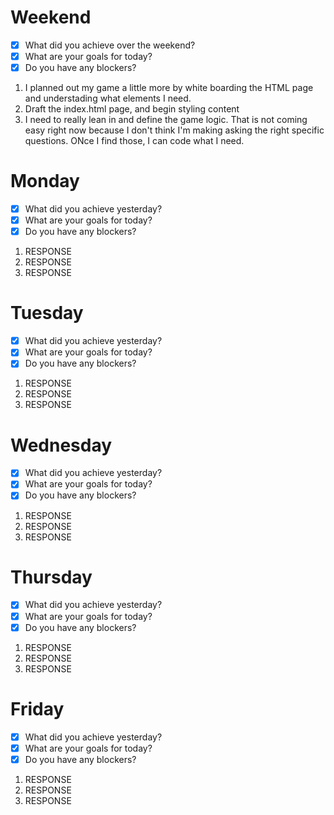 # Weekend
- [x] What did you achieve over the weekend?
- [x] What are your goals for today?
- [x] Do you have any blockers?
1. I planned out my game a little more by white boarding the HTML page and understading what elements I need.
2. Draft the index.html page, and begin styling content
3. I need to really lean in and define the game logic. That is not coming easy right now because I don't think I'm making asking the right specific questions. ONce I find those, I can code what I need.

# Monday
- [x] What did you achieve yesterday?
- [x] What are your goals for today?
- [x] Do you have any blockers?
1. RESPONSE
2. RESPONSE
3. RESPONSE

# Tuesday
- [x] What did you achieve yesterday?
- [x] What are your goals for today?
- [x] Do you have any blockers?
1. RESPONSE
2. RESPONSE
3. RESPONSE

# Wednesday
- [x] What did you achieve yesterday?
- [x] What are your goals for today?
- [x] Do you have any blockers?
1. RESPONSE
2. RESPONSE
3. RESPONSE

# Thursday
- [x] What did you achieve yesterday?
- [x] What are your goals for today?
- [x] Do you have any blockers?
1. RESPONSE
2. RESPONSE
3. RESPONSE

# Friday
- [x] What did you achieve yesterday?
- [x] What are your goals for today?
- [x] Do you have any blockers?
1. RESPONSE
2. RESPONSE
3. RESPONSE

